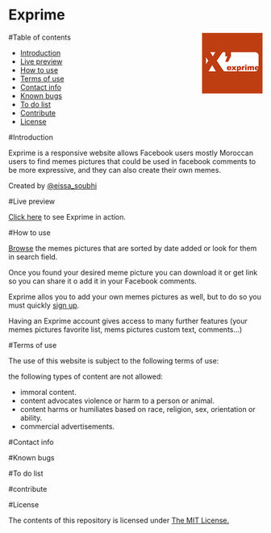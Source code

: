 # Exprime
<img src="public_html/icons/apple-touch-icon-120x120.png" alt="Exprime.org" title="exprime.org" align="right">
#Table of contents

- [Introduction](#intro)
- [Live preview](#preview)
- [How to use](#how-to-use)
- [Terms of use](#terms)
- [Contact info](#contact)
- [Known bugs](#bugs)
- [To do list](#to-do-list)
- [Contribute](#contribute)
- [License](#license)

#<a name="intro"></a>Introduction

Exprime is a responsive website allows Facebook users mostly Moroccan users to find memes pictures that could be used in facebook comments to be more expressive, and they can also create their own memes.

Created by [@eissa_soubhi](https://twitter.com/eissa_soubhi)

#<a name="preview"></a>Live preview

[Click here](http://exprime.org) to see Exprime in action.

#<a name="how-to-use"></a>How to use

[Browse](http://exprime.org/explorer) the memes pictures that are sorted by date added or look for them in search field.

Once you found your desired meme picture you can download it or get link so you can share it o add it in your Facebook comments.

Exprime allos you to add your own memes pictures as well, but to do so you must quickly [sign up](http://exprime.org/sign-up).

Having an Exprime account gives access to many further features (your memes pictures favorite list, mems pictures custom text, comments...)

#<a name="terms"></a>Terms of use

The use of this website is subject to the following terms of use:

the following types of content are not allowed:

- immoral content.
- content advocates violence or harm to a person or animal.
- content harms or humiliates based on race, religion, sex, orientation or ability.
- commercial advertisements.

#<a name="contact"></a>Contact info

#<a name="bugs"></a>Known bugs

#<a name="to-do-list"></a>To do list

#<a name="Contribute"></a>contribute

#<a name="license"></a>License

The contents of this repository is licensed under [The MIT License.](https://opensource.org/licenses/MIT)

